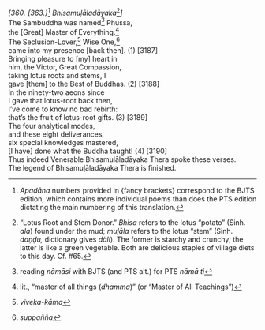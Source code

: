 *\[360. {363.}*[^1] *Bhisamuḷāladāyaka*[^2]*\]*  
The Sambuddha was named[^3] Phussa,  
the \[Great\] Master of Everything.[^4]  
The Seclusion-Lover,[^5] Wise One,[^6]  
came into my presence \[back then\]. (1) \[3187\]  
Bringing pleasure to \[my\] heart in  
him, the Victor, Great Compassion,  
taking lotus roots and stems, I  
gave \[them\] to the Best of Buddhas. (2) \[3188\]  
In the ninety-two aeons since  
I gave that lotus-root back then,  
I’ve come to know no bad rebirth:  
that’s the fruit of lotus-root gifts. (3) \[3189\]  
The four analytical modes,  
and these eight deliverances,  
six special knowledges mastered,  
\[I have\] done what the Buddha taught! (4) \[3190\]  
Thus indeed Venerable Bhisamuḷāladāyaka Thera spoke these verses.  
The legend of Bhisamuḷāladāyaka Thera is finished.  
[^1]: *Apadāna* numbers provided in {fancy brackets} correspond to the
    BJTS edition, which contains more individual poems than does the PTS
    edition dictating the main numbering of this translation.  
[^2]: “Lotus Root and Stem Donor.” *Bhisa* refers to the lotus “potato”
    (Sinh. *ala*) found under the mud; *muḷāla* refers to the lotus
    “stem” (Sinh. *daṇḍu,* dictionary gives *däli*). The former is
    starchy and crunchy; the latter is like a green vegetable. Both are
    delicious staples of village diets to this day. Cf. \#65.  
[^3]: reading *nāmāsi* with BJTS (and PTS alt.) for PTS *nāmā ti*  
[^4]: lit., “master of all things (*dhamma*)” (or “Master of All
    Teachings”)  
[^5]: *viveka-kāma*  
[^6]: *suppañña*
